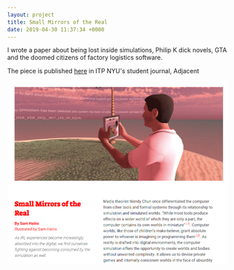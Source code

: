 ```yaml
---
layout: project
title: Small Mirrors of the Real
date: 2019-04-30 11:37:34 +0000
---
```



I wrote a paper about being lost inside simulations, Philip K dick novels, GTA and the doomed citizens of factory logistics software.

The piece is published [here](https://itp.nyu.edu/adjacent/issue-5/small-mirrors-of-the-real/) in ITP NYU's student journal, Adjacent

![](/assets/adjacent/1.PNG)
